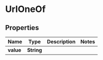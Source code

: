 

# UrlOneOf


## Properties

| Name | Type | Description | Notes |
|------------ | ------------- | ------------- | -------------|
|**value** | **String** |  |  |



